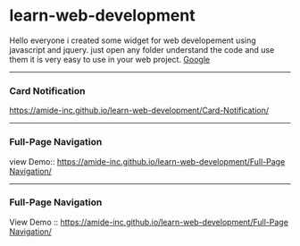 # learn-web-development
Hello everyone i created some widget for web developement using javascript and jquery.
just open any folder understand the code and use them it is very easy to use in your web project.
<a href="">Google</a>
<hr>

<h3>Card Notification</h3>
<a href="ttps://amide-inc.github.io/learn-web-development/Card-Notification/">https://amide-inc.github.io/learn-web-development/Card-Notification/</a>

<hr>

<h3>Full-Page Navigation</h3>
<p>view  Demo:: <a href="ttps://amide-inc.github.io/learn-web-development/Full-Page%20Navigation/">https://amide-inc.github.io/learn-web-development/Full-Page Navigation/</a></p>

<hr>

<h3>Full-Page Navigation</h3>
<p>View Demo  :: <a href="ttps://amide-inc.github.io/learn-web-development/Full-Page%20Navigation/">https://amide-inc.github.io/learn-web-development/Full-Page Navigation/</a></p>

